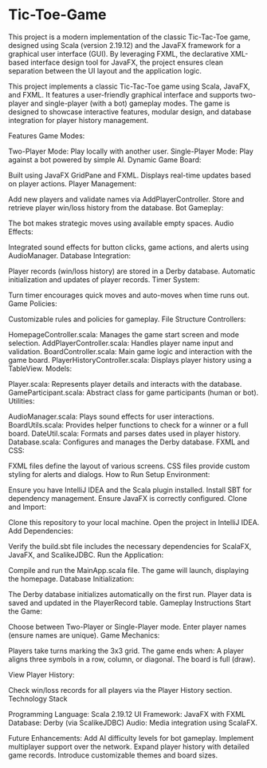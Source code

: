 # Tic-Toe-Game
This project is a modern implementation of the classic Tic-Tac-Toe game, designed using Scala (version 2.19.12) and the JavaFX framework for a graphical user interface (GUI). By leveraging FXML, the declarative XML-based interface design tool for JavaFX, the project ensures clean separation between the UI layout and the application logic.

This project implements a classic Tic-Tac-Toe game using Scala, JavaFX, and FXML. It features a user-friendly graphical interface and supports two-player and single-player (with a bot) gameplay modes. The game is designed to showcase interactive features, modular design, and database integration for player history management.

Features
Game Modes:

Two-Player Mode: Play locally with another user.
Single-Player Mode: Play against a bot powered by simple AI.
Dynamic Game Board:

Built using JavaFX GridPane and FXML.
Displays real-time updates based on player actions.
Player Management:

Add new players and validate names via AddPlayerController.
Store and retrieve player win/loss history from the database.
Bot Gameplay:

The bot makes strategic moves using available empty spaces.
Audio Effects:

Integrated sound effects for button clicks, game actions, and alerts using AudioManager.
Database Integration:

Player records (win/loss history) are stored in a Derby database.
Automatic initialization and updates of player records.
Timer System:

Turn timer encourages quick moves and auto-moves when time runs out.
Game Policies:

Customizable rules and policies for gameplay.
File Structure
Controllers:

HomepageController.scala: Manages the game start screen and mode selection.
AddPlayerController.scala: Handles player name input and validation.
BoardController.scala: Main game logic and interaction with the game board.
PlayerHistoryController.scala: Displays player history using a TableView.
Models:

Player.scala: Represents player details and interacts with the database.
GameParticipant.scala: Abstract class for game participants (human or bot).
Utilities:

AudioManager.scala: Plays sound effects for user interactions.
BoardUtils.scala: Provides helper functions to check for a winner or a full board.
DateUtil.scala: Formats and parses dates used in player history.
Database.scala: Configures and manages the Derby database.
FXML and CSS:

FXML files define the layout of various screens.
CSS files provide custom styling for alerts and dialogs.
How to Run
Setup Environment:

Ensure you have IntelliJ IDEA and the Scala plugin installed.
Install SBT for dependency management.
Ensure JavaFX is correctly configured.
Clone and Import:

Clone this repository to your local machine.
Open the project in IntelliJ IDEA.
Add Dependencies:

Verify the build.sbt file includes the necessary dependencies for ScalaFX, JavaFX, and ScalikeJDBC.
Run the Application:

Compile and run the MainApp.scala file.
The game will launch, displaying the homepage.
Database Initialization:

The Derby database initializes automatically on the first run.
Player data is saved and updated in the PlayerRecord table.
Gameplay Instructions
Start the Game:

Choose between Two-Player or Single-Player mode.
Enter player names (ensure names are unique).
Game Mechanics:

Players take turns marking the 3x3 grid.
The game ends when:
A player aligns three symbols in a row, column, or diagonal.
The board is full (draw).

View Player History:

Check win/loss records for all players via the Player History section.
Technology Stack

Programming Language: Scala 2.19.12
UI Framework: JavaFX with FXML
Database: Derby (via ScalikeJDBC)
Audio: Media integration using ScalaFX.

Future Enhancements:
Add AI difficulty levels for bot gameplay.
Implement multiplayer support over the network.
Expand player history with detailed game records.
Introduce customizable themes and board sizes.
